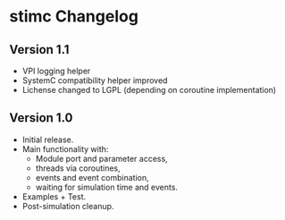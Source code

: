 # stimc Changelog
## Version 1.1
* VPI logging helper
* SystemC compatibility helper improved
* Lichense changed to LGPL (depending on coroutine implementation)

## Version 1.0
* Initial release.
* Main functionality with:
  * Module port and parameter access,
  * threads via coroutines,
  * events and event combination,
  * waiting for simulation time and events.
* Examples + Test.
* Post-simulation cleanup.
